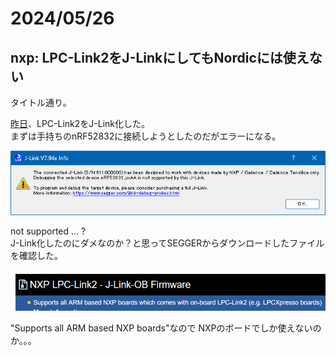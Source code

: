 # 2024/05/26

## nxp: LPC-Link2をJ-LinkにしてもNordicには使えない

タイトル通り。

[昨日](20240525-lpclink2.md)、LPC-Link2をJ-Link化した。  
まずは手持ちのnRF52832に接続しようとしたのだがエラーになる。

![lpc](20240526-1.png)

not supported ... ?  
J-Link化したのにダメなのか？と思ってSEGGERからダウンロードしたファイルを確認した。

![lpc](20240526-2.png)

"Supports all ARM based NXP boards"なので NXPのボードでしか使えないのか。。。
